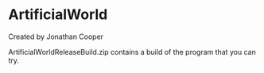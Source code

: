 ArtificialWorld
===============


Created by Jonathan Cooper


ArtificialWorldReleaseBuild.zip contains a build of the program that you can try.
